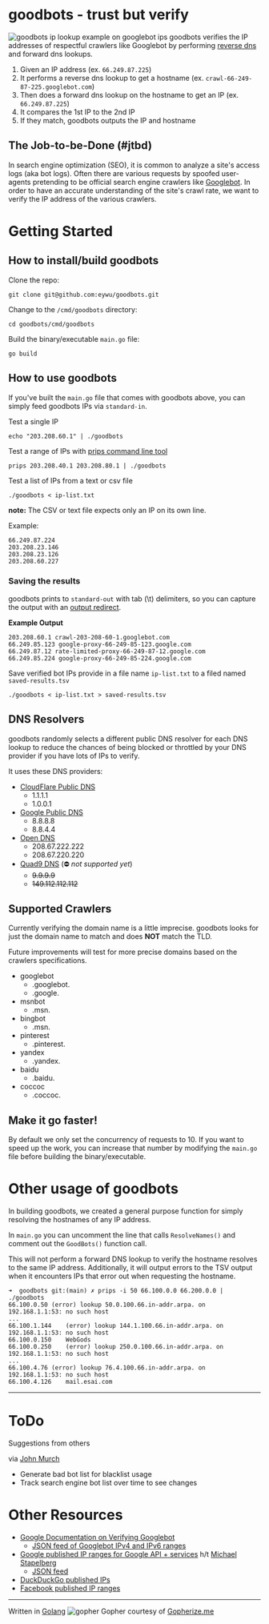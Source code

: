 # goodbots - trust but verify

![goodbots ip lookup example on googlebot ips](https://gist.github.com/eywu/0a7c55cb70d84e8ed3bf070acc52b2ec/raw/b3174dbdaa543c7f55039fe9c69815bbbeb436b5/goodbots.gif)
goodbots verifies the IP addresses of respectful crawlers like Googlebot by performing [reverse dns](https://searchsignals.com/how-to-do-a-reverse-dns-lookup) and forward dns
lookups.

1. Given an IP address (ex. `66.249.87.225`)
2. It performs a reverse dns lookup to get a hostname (ex. `crawl-66-249-87-225.googlebot.com`)
3. Then does a forward dns lookup on the hostname to get an IP (ex. `66.249.87.225`)
4. It compares the 1st IP to the 2nd IP
5. If they match, goodbots outputs the IP and hostname

## The Job-to-be-Done (#jtbd)

In search engine optimization (SEO), it is common to analyze a site's access logs (aka bot logs). Often there are
various requests by spoofed user-agents pretending to be official search engine crawlers like [Googlebot](https://developers.google.com/search/docs/advanced/crawling/googlebot). In order to have an accurate understanding of the site's crawl rate, we want to verify the IP address of the various crawlers.

# Getting Started

## How to install/build goodbots

Clone the repo:

```
git clone git@github.com:eywu/goodbots.git
```

Change to the `/cmd/goodbots` directory:

```
cd goodbots/cmd/goodbots
```

Build the binary/executable `main.go` file:

```
go build
```

## How to use goodbots

If you've built the `main.go` file that comes with goodbots above, you can simply feed goodbots IPs via `standard-in`.

Test a single IP

```
echo "203.208.60.1" | ./goodbots
```

Test a range of IPs with [prips command line tool](http://manpages.ubuntu.com/manpages/bionic/man1/prips.1.html)

```
prips 203.208.40.1 203.208.80.1 | ./goodbots
```

Test a list of IPs from a text or csv file

```
./goodbots < ip-list.txt
```

**note:** The CSV or text file expects only an IP on its own line.

Example:

```
66.249.87.224
203.208.23.146
203.208.23.126
203.208.60.227
```

### Saving the results

goodbots prints to `standard-out` with tab (\t) delimiters, so you can capture the output with an [output redirect](https://www.codecademy.com/learn/learn-the-command-line/modules/learn-the-command-line-redirection/cheatsheet).

**Example Output**

```
203.208.60.1 crawl-203-208-60-1.googlebot.com
66.249.85.123 google-proxy-66-249-85-123.google.com
66.249.87.12 rate-limited-proxy-66-249-87-12.google.com
66.249.85.224 google-proxy-66-249-85-224.google.com
```

Save verified bot IPs provide in a file name `ip-list.txt` to a filed named `saved-results.tsv`

```
./goodbots < ip-list.txt > saved-results.tsv
```

## DNS Resolvers

goodbots randomly selects a different public DNS resolver for each DNS lookup to reduce the chances of being blocked or
throttled by your DNS provider if you have lots of IPs to verify.

It uses these DNS providers:

- [CloudFlare Public DNS](https://www.cloudflare.com/learning/dns/what-is-1.1.1.1/)
  - 1.1.1.1
  - 1.0.0.1
- [Google Public DNS](https://developers.google.com/speed/public-dns)
  - 8.8.8.8
  - 8.8.4.4
- [Open DNS](https://www.opendns.com/setupguide/)
  - 208.67.222.222
  - 208.67.220.220
- [Quad9 DNS](https://www.quad9.net/) (⛔ _not supported yet_)
  - ~~9.9.9.9~~
  - ~~149.112.112.112~~

## Supported Crawlers

Currently verifying the domain name is a little imprecise. goodbots looks for just the domain name to match and does
**NOT** match the TLD.

Future improvements will test for more precise domains based on the crawlers specifications.

- googlebot
  - .googlebot.
  - .google.
- msnbot
  - .msn.
- bingbot
  - .msn.
- pinterest
  - .pinterest.
- yandex
  - .yandex.
- baidu
  - .baidu.
- coccoc
  - .coccoc.

## Make it go faster!

By default we only set the concurrency of requests to 10. If you want to speed up the work, you can increase that
number by modifying the `main.go` file before building the binary/executable.

# Other usage of goodbots

In building goodbots, we created a general purpose function for simply resolving the hostnames of any IP address.

In `main.go` you can uncomment the line that calls `ResolveNames()` and comment out the `GoodBots()` function call.

This will not perform a forward DNS lookup to verify the hostname resolves to the same IP address. Additionally, it
will output errors to the TSV output when it encounters IPs that error out when requesting the hostname.

```
➜  goodbots git:(main) ✗ prips -i 50 66.100.0.0 66.200.0.0 | ./goodbots
66.100.0.50	(error)	lookup 50.0.100.66.in-addr.arpa. on 192.168.1.1:53: no such host
...
66.100.1.144	(error)	lookup 144.1.100.66.in-addr.arpa. on 192.168.1.1:53: no such host
66.100.0.150	WebGods
66.100.0.250	(error)	lookup 250.0.100.66.in-addr.arpa. on 192.168.1.1:53: no such host
...
66.100.4.76	(error)	lookup 76.4.100.66.in-addr.arpa. on 192.168.1.1:53: no such host
66.100.4.126	mail.esai.com
```

---

# ToDo

Suggestions from others

via [John Murch](https://github.com/johnmurch)

- Generate bad bot list for blacklist usage
- Track search engine bot list over time to see changes

# Other Resources

- [Google Documentation on Verifying Googlebot](https://developers.google.com/search/docs/advanced/crawling/verifying-googlebot?hl=en)
  - [JSON feed of Googlebot IPv4 and IPv6 ranges](https://developers.google.com/search/apis/ipranges/googlebot.json)
- [Google published IP ranges for Google API + services](https://support.google.com/a/answer/10026322?hl=en) h/t [Michael Stapelberg](https://github.com/stapelberg)
  - [JSON feed](https://www.gstatic.com/ipranges/goog.json)
- [DuckDuckGo published IPs](https://help.duckduckgo.com/duckduckgo-help-pages/results/duckduckbot/)
- [Facebook published IP ranges](https://developers.facebook.com/docs/sharing/webmasters/crawler/)

---

Written in [Golang](https://golang.org/)
![gopher](https://user-images.githubusercontent.com/185250/118390633-f73be280-b5e4-11eb-8f60-bba0abb2f119.png)
Gopher courtesy of [Gopherize.me](https://gopherize.me/)

